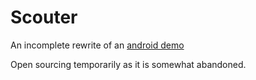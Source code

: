 # Scouter

An incomplete rewrite of an [android demo](https://ryanjennin.gs/posts/scouter-demo/)

Open sourcing temporarily as it is somewhat abandoned.

